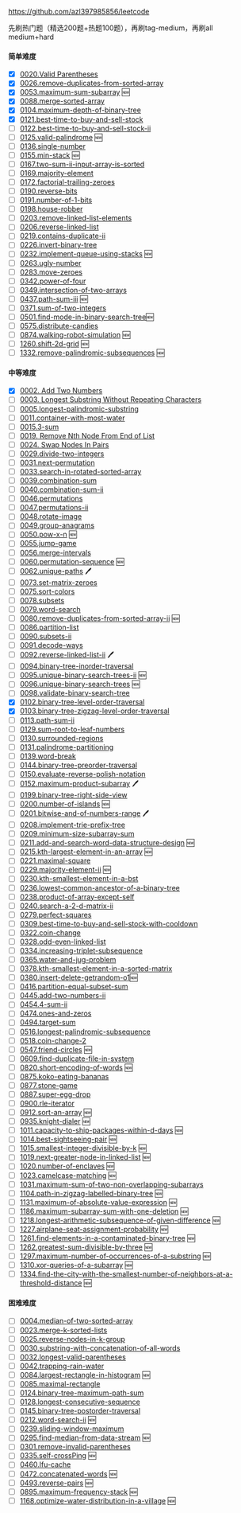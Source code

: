<https://github.com/azl397985856/leetcode>



先刷热门题（精选200题+热题100题），再刷tag-medium，再刷all medium+hard


#### 简单难度

- [x] [0020.Valid Parentheses](./problems/20.validParentheses.md)
- [x] [0026.remove-duplicates-from-sorted-array](./problems/26.remove-duplicates-from-sorted-array.md)
- [x] [0053.maximum-sum-subarray](./problems/53.maximum-sum-subarray-cn.md) 🆕
- [x] [0088.merge-sorted-array](./problems/88.merge-sorted-array.md)
- [x] [0104.maximum-depth-of-binary-tree](./problems/104.maximum-depth-of-binary-tree.md)
- [x] [0121.best-time-to-buy-and-sell-stock](./problems/121.best-time-to-buy-and-sell-stock.md)
- [ ] [0122.best-time-to-buy-and-sell-stock-ii](./problems/122.best-time-to-buy-and-sell-stock-ii.md)
- [ ] [0125.valid-palindrome](./problems/125.valid-palindrome.md) 🆕
- [ ] [0136.single-number](./problems/136.single-number.md)
- [ ] [0155.min-stack](./problems/155.min-stack.md) 🆕
- [ ] [0167.two-sum-ii-input-array-is-sorted](./problems/167.two-sum-ii-input-array-is-sorted.md)
- [ ] [0169.majority-element](./problems/169.majority-element.md)
- [ ] [0172.factorial-trailing-zeroes](./problems/172.factorial-trailing-zeroes.md)
- [ ] [0190.reverse-bits](./problems/190.reverse-bits.md)
- [ ] [0191.number-of-1-bits](./problems/191.number-of-1-bits.md)
- [ ] [0198.house-robber](./problems/198.house-robber.md)
- [ ] [0203.remove-linked-list-elements](./problems/203.remove-linked-list-elements.md)
- [ ] [0206.reverse-linked-list](./problems/206.reverse-linked-list.md)
- [ ] [0219.contains-duplicate-ii](./problems/219.contains-duplicate-ii.md)
- [ ] [0226.invert-binary-tree](./problems/226.invert-binary-tree.md)
- [ ] [0232.implement-queue-using-stacks](./problems/232.implement-queue-using-stacks.md) 🆕
- [ ] [0263.ugly-number](./problems/263.ugly-number.md)
- [ ] [0283.move-zeroes](./problems/283.move-zeroes.md)
- [ ] [0342.power-of-four](./problems/342.power-of-four.md)
- [ ] [0349.intersection-of-two-arrays](./problems/349.intersection-of-two-arrays.md)
- [ ] [0437.path-sum-iii](./problems/437.path-sum-iii.md) 🆕
- [ ] [0371.sum-of-two-integers](./problems/371.sum-of-two-integers.md)
- [ ] [0501.find-mode-in-binary-search-tree](./problems/501.Find-Mode-in-Binary-Search-Tree.md)🆕
- [ ] [0575.distribute-candies](./problems/575.distribute-candies.md)
- [ ] [0874.walking-robot-simulation](./problems/874.walking-robot-simulation.md) 🆕
- [ ] [1260.shift-2d-grid](./problems/1260.shift-2d-grid.md) 🆕
- [ ] [1332.remove-palindromic-subsequences](./problems/1332.remove-palindromic-subsequences.md) 🆕

#### 中等难度

- [x] [0002. Add Two Numbers](./problems/2.addTwoNumbers.md)
- [ ] [0003. Longest Substring Without Repeating Characters](./problems/3.longestSubstringWithoutRepeatingCharacters.md)
- [ ] [0005.longest-palindromic-substring](./problems/5.longest-palindromic-substring.md)
- [ ] [0011.container-with-most-water](./problems/11.container-with-most-water.md)
- [ ] [0015.3-sum](./problems/15.3-sum.md)
- [ ] [0019. Remove Nth Node From End of List](./problems/19.removeNthNodeFromEndofList.md)
- [ ] [0024. Swap Nodes In Pairs](./problems/24.swapNodesInPairs.md)
- [ ] [0029.divide-two-integers](./problems/29.divide-two-integers.md)
- [ ] [0031.next-permutation](./problems/31.next-permutation.md)
- [ ] [0033.search-in-rotated-sorted-array](./problems/33.search-in-rotated-sorted-array.md)
- [ ] [0039.combination-sum](./problems/39.combination-sum.md)
- [ ] [0040.combination-sum-ii](./problems/40.combination-sum-ii.md)
- [ ] [0046.permutations](./problems/46.permutations.md)
- [ ] [0047.permutations-ii](./problems/47.permutations-ii.md)
- [ ] [0048.rotate-image](./problems/48.rotate-image.md)
- [ ] [0049.group-anagrams](./problems/49.group-anagrams.md)
- [ ] [0050.pow-x-n](./problems/50.pow-x-n.md) 🆕
- [ ] [0055.jump-game](./problems/55.jump-game.md)
- [ ] [0056.merge-intervals](./problems/56.merge-intervals.md)
- [ ] [0060.permutation-sequence](./problems/60.permutation-sequence.md) 🆕
- [ ] [0062.unique-paths](./problems/62.unique-paths.md) 🖊
- [ ] [0073.set-matrix-zeroes](./problems/73.set-matrix-zeroes.md)
- [ ] [0075.sort-colors](./problems/75.sort-colors.md)
- [ ] [0078.subsets](./problems/78.subsets.md)
- [ ] [0079.word-search](./problems/79.word-search-en.md)
- [ ] [0080.remove-duplicates-from-sorted-array-ii](./problems/80.remove-duplicates-from-sorted-array-ii.md) 🆕
- [ ] [0086.partition-list](./problems/86.partition-list.md)
- [ ] [0090.subsets-ii](./problems/90.subsets-ii.md)
- [ ] [0091.decode-ways](./problems/91.decode-ways.md)
- [ ] [0092.reverse-linked-list-ii](./problems/92.reverse-linked-list-ii.md) 🖊
- [ ] [0094.binary-tree-inorder-traversal](./problems/94.binary-tree-inorder-traversal.md)
- [ ] [0095.unique-binary-search-trees-ii](./problems/95.unique-binary-search-trees-ii.md) 🆕
- [ ] [0096.unique-binary-search-trees](./problems/96.unique-binary-search-trees.md) 🆕
- [ ] [0098.validate-binary-search-tree](./problems/98.validate-binary-search-tree.md)
- [x] [0102.binary-tree-level-order-traversal](./problems/102.binary-tree-level-order-traversal.md)
- [x] [0103.binary-tree-zigzag-level-order-traversal](./problems/103.binary-tree-zigzag-level-order-traversal.md)
- [ ] [0113.path-sum-ii](./problems/113.path-sum-ii.md)
- [ ] [0129.sum-root-to-leaf-numbers](./problems/129.sum-root-to-leaf-numbers.md)
- [ ] [0130.surrounded-regions](./problems/130.surrounded-regions.md)
- [ ] [0131.palindrome-partitioning](./problems/131.palindrome-partitioning.md)
- [ ] [0139.word-break](./problems/139.word-break.md)
- [ ] [0144.binary-tree-preorder-traversal](./problems/144.binary-tree-preorder-traversal.md)
- [ ] [0150.evaluate-reverse-polish-notation](./problems/150.evaluate-reverse-polish-notation.md)
- [ ] [0152.maximum-product-subarray](./problems/152.maximum-product-subarray.md) 🖊
- [ ] [0199.binary-tree-right-side-view](./problems/199.binary-tree-right-side-view.md)
- [ ] [0200.number-of-islands](./problems/200.number-of-islands.md) 🆕
- [ ] [0201.bitwise-and-of-numbers-range](./problems/201.bitwise-and-of-numbers-range.md) 🖊
- [ ] [0208.implement-trie-prefix-tree](./problems/208.implement-trie-prefix-tree.md)
- [ ] [0209.minimum-size-subarray-sum](./problems/209.minimum-size-subarray-sum.md)
- [ ] [0211.add-and-search-word-data-structure-design](./problems/211.add-and-search-word-data-structure-design.md) 🆕
- [ ] [0215.kth-largest-element-in-an-array](./problems/215.kth-largest-element-in-an-array.md) 🆕
- [ ] [0221.maximal-square](./problems/221.maximal-square.md)
- [ ] [0229.majority-element-ii](./problems/229.majority-element-ii.md) 🆕
- [ ] [0230.kth-smallest-element-in-a-bst](./problems/230.kth-smallest-element-in-a-bst.md)
- [ ] [0236.lowest-common-ancestor-of-a-binary-tree](./problems/236.lowest-common-ancestor-of-a-binary-tree.md)
- [ ] [0238.product-of-array-except-self](./problems/238.product-of-array-except-self.md)
- [ ] [0240.search-a-2-d-matrix-ii](./problems/240.search-a-2-d-matrix-ii.md)
- [ ] [0279.perfect-squares](./problems/279.perfect-squares.md)
- [ ] [0309.best-time-to-buy-and-sell-stock-with-cooldown](./problems/309.best-time-to-buy-and-sell-stock-with-cooldown.md)
- [ ] [0322.coin-change](./problems/322.coin-change.md)
- [ ] [0328.odd-even-linked-list](./problems/328.odd-even-linked-list.md)
- [ ] [0334.increasing-triplet-subsequence](./problems/334.increasing-triplet-subsequence.md)
- [ ] [0365.water-and-jug-problem](./problems/365.water-and-jug-problem.md)
- [ ] [0378.kth-smallest-element-in-a-sorted-matrix](./problems/378.kth-smallest-element-in-a-sorted-matrix.md)
- [ ] [0380.insert-delete-getrandom-o1](./problems/380.insert-delete-getrandom-o1.md)🆕
- [ ] [0416.partition-equal-subset-sum](./problems/416.partition-equal-subset-sum.md)
- [ ] [0445.add-two-numbers-ii](./problems/445.add-two-numbers-ii.md)
- [ ] [0454.4-sum-ii](./problems/454.4-sum-ii.md)
- [ ] [0474.ones-and-zeros](./problems/474.ones-and-zeros-en.md)
- [ ] [0494.target-sum](./problems/494.target-sum.md)
- [ ] [0516.longest-palindromic-subsequence](./problems/516.longest-palindromic-subsequence.md)
- [ ] [0518.coin-change-2](./problems/518.coin-change-2.md)
- [ ] [0547.friend-circles](./problems/547.friend-circles-en.md) 🆕
- [ ] [0609.find-duplicate-file-in-system](./problems/609.find-duplicate-file-in-system.md)
- [ ] [0820.short-encoding-of-words](./problems/820.short-encoding-of-words.md) 🆕
- [ ] [0875.koko-eating-bananas](./problems/875.koko-eating-bananas.md)
- [ ] [0877.stone-game](./problems/877.stone-game.md)
- [ ] [0887.super-egg-drop](./problems/887.super-egg-drop.md)
- [ ] [0900.rle-iterator](./problems/900.rle-iterator.md)
- [ ] [0912.sort-an-array](./problems/912.sort-an-array.md) 🆕
- [ ] [0935.knight-dialer](./problems/935.knight-dialer.md) 🆕
- [ ] [1011.capacity-to-ship-packages-within-d-days](./problems/1011.capacity-to-ship-packages-within-d-days.md) 🆕
- [ ] [1014.best-sightseeing-pair](./problems/1014.best-sightseeing-pair.md) 🆕
- [ ] [1015.smallest-integer-divisible-by-k](./problems/1015.smallest-integer-divisible-by-k.md) 🆕
- [ ] [1019.next-greater-node-in-linked-list](./problems/1019.next-greater-node-in-linked-list.md) 🆕
- [ ] [1020.number-of-enclaves](./problems/1020.number-of-enclaves.md) 🆕
- [ ] [1023.camelcase-matching](./problems/1023.camelcase-matching.md) 🆕
- [ ] [1031.maximum-sum-of-two-non-overlapping-subarrays](./problems/1031.maximum-sum-of-two-non-overlapping-subarrays.md)
- [ ] [1104.path-in-zigzag-labelled-binary-tree](./problems/1104.path-in-zigzag-labelled-binary-tree.md) 🆕
- [ ] [1131.maximum-of-absolute-value-expression](./problems/1131.maximum-of-absolute-value-expression.md) 🆕
- [ ] [1186.maximum-subarray-sum-with-one-deletion](./problems/1186.maximum-subarray-sum-with-one-deletion.md) 🆕
- [ ] [1218.longest-arithmetic-subsequence-of-given-difference](./problems/1218.longest-arithmetic-subsequence-of-given-difference.md) 🆕
- [ ] [1227.airplane-seat-assignment-probability](./problems/1227.airplane-seat-assignment-probability.md) 🆕
- [ ] [1261.find-elements-in-a-contaminated-binary-tree](./problems/1261.find-elements-in-a-contaminated-binary-tree.md) 🆕
- [ ] [1262.greatest-sum-divisible-by-three](./problems/1262.greatest-sum-divisible-by-three.md) 🆕
- [ ] [1297.maximum-number-of-occurrences-of-a-substring](./problems/1297.maximum-number-of-occurrences-of-a-substring.md) 🆕
- [ ] [1310.xor-queries-of-a-subarray](./problems/1310.xor-queries-of-a-subarray.md) 🆕
- [ ] [1334.find-the-city-with-the-smallest-number-of-neighbors-at-a-threshold-distance](./problems/1334.find-the-city-with-the-smallest-number-of-neighbors-at-a-threshold-distance.md) 🆕

#### 困难难度

- [ ] [0004.median-of-two-sorted-array](./problems/4.median-of-two-sorted-array.md)
- [ ] [0023.merge-k-sorted-lists](./problems/23.merge-k-sorted-lists.md)
- [ ] [0025.reverse-nodes-in-k-group](./problems/25.reverse-nodes-in-k-groups-cn.md)
- [ ] [0030.substring-with-concatenation-of-all-words](./problems/30.substring-with-concatenation-of-all-words.md)
- [ ] [0032.longest-valid-parentheses](./problems/32.longest-valid-parentheses.md)
- [ ] [0042.trapping-rain-water](./problems/42.trapping-rain-water.md)
- [ ] [0084.largest-rectangle-in-histogram](./problems/84.largest-rectangle-in-histogram.md) 🆕
- [ ] [0085.maximal-rectangle](./problems/85.maximal-rectangle.md)
- [ ] [0124.binary-tree-maximum-path-sum](./problems/124.binary-tree-maximum-path-sum.md)
- [ ] [0128.longest-consecutive-sequence](./problems/128.longest-consecutive-sequence.md)
- [ ] [0145.binary-tree-postorder-traversal](./problems/145.binary-tree-postorder-traversal.md)
- [ ] [0212.word-search-ii](./problems/212.word-search-ii.md) 🆕
- [ ] [0239.sliding-window-maximum](./problems/239.sliding-window-maximum.md)
- [ ] [0295.find-median-from-data-stream](./problems/295.find-median-from-data-stream.md) 🆕
- [ ] [0301.remove-invalid-parentheses](./problems/301.remove-invalid-parentheses.md)
- [ ] [0335.self-crossPing](./problems/335.self-crossing.md) 🆕
- [ ] [0460.lfu-cache](./problems/460.lfu-cache.md)
- [ ] [0472.concatenated-words](./problems/472.concatenated-words.md) 🆕
- [ ] [0493.reverse-pairs](./problems/493.reverse-pairs.md) 🆕
- [ ] [0895.maximum-frequency-stack](./problems/895.maximum-frequency-stack.md) 🆕
- [ ] [1168.optimize-water-distribution-in-a-village](./problems/1168.optimize-water-distribution-in-a-village-cn.md) 🆕
